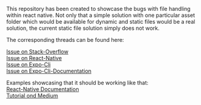 This repository has been created to showcase the bugs with file handling within react native.
Not only that a simple solution with one particular asset folder which would be available for 
dynamic and static files would be a real solution, the current static file solution simply does not work.

The corresponding threads can be found here:

[Issue on Stack-Overflow](https://stackoverflow.com/questions/58933354/react-native-adding-custom-assets-not-possible-metro-config-js-ignored)   
[Issue on React-Native](https://github.com/facebook/react-native/issues/27266)   
[Issue on Expo-Cli](https://github.com/expo/expo-cli/issues/1019)   
[Issue on Expo-Cli-Documentation](https://github.com/expo/expo/pull/6323)   

Examples showcasing that it should be working like that:     
[React-Native Documentation](https://facebook.github.io/react-native/docs/images#Static%20Non-Image%20Resources)   
[Tutorial ond Medium](https://medium.com/@mehran.khan/ultimate-guide-to-use-custom-fonts-in-react-native-77fcdf859cf4)    
